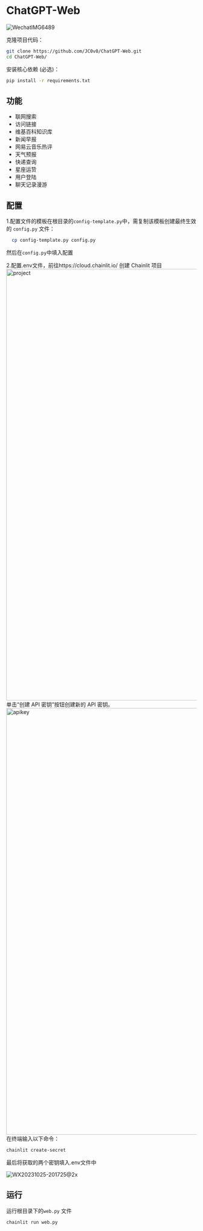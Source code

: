 # ChatGPT-Web

![WechatIMG6489](https://github.com/JC0v0/JC-WebChat/assets/108552928/37412aab-9a34-4604-b3bf-64e3d088d220)

克隆项目代码：
```bash
git clone https://github.com/JC0v0/ChatGPT-Web.git
cd ChatGPT-Web/
```

安装核心依赖 (必选)：
```bash
pip install -r requirements.txt
```
## 功能
 - 联网搜索
 - 访问链接
 - 维基百科知识库
 - 新闻早报
 - 网易云音乐热评
 - 天气预报
 - 快递查询
 - 星座运贽
 - 用户登陆
 - 聊天记录漫游

## 配置

1.配置文件的模板在根目录的`config-template.py`中，需复制该模板创建最终生效的 `config.py` 文件：

```bash
  cp config-template.py config.py
```
然后在`config.py`中填入配置

2.配置.env文件，前往https://cloud.chainlit.io/
创建 Chainlit 项目
<img width="1142" alt="project" src="https://github.com/JC0v0/JC-WebChat/assets/108552928/d822f54b-5afc-41ae-b2ef-43c64d5e6bb7">
单击“创建 API 密钥”按钮创建新的 API 密钥。
<img width="1129" alt="apikey" src="https://github.com/JC0v0/JC-WebChat/assets/108552928/c06b5da6-5a0f-46f2-b17c-c820dce7eda7">
在终端输入以下命令：
```bash
chainlit create-secret
```
最后将获取的两个密钥填入.env文件中

![WX20231025-201725@2x](https://github.com/JC0v0/JC-WebChat/assets/108552928/e874f433-7a5d-4b24-ba71-6153a4e2e21f)

## 运行
运行根目录下的`web.py` 文件
```bash
chainlit run web.py
```
